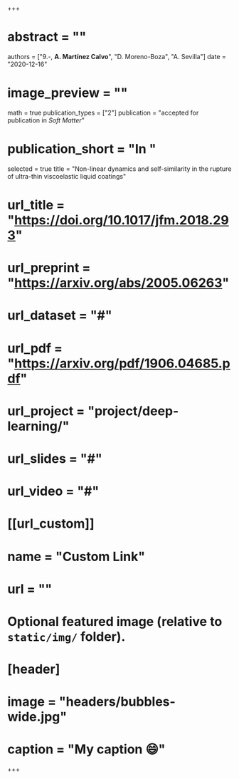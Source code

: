+++
# abstract = ""
authors = ["9.-, **A. Martínez Calvo**", "D. Moreno-Boza", "A. Sevilla"]
date = "2020-12-16"
# image_preview = ""
math = true
publication_types = ["2"]
publication = "accepted for publication in _Soft Matter_"
# publication_short = "In "
selected = true
title = "Non-linear dynamics and self-similarity in the rupture of ultra-thin viscoelastic liquid coatings"
# url_title = "https://doi.org/10.1017/jfm.2018.293"
# url_preprint = "https://arxiv.org/abs/2005.06263"
# url_dataset = "#"
# url_pdf = "https://arxiv.org/pdf/1906.04685.pdf"
# url_project = "project/deep-learning/"
# url_slides = "#"
# url_video = "#"

# [[url_custom]]
 # name = "Custom Link"
 # url = ""

# Optional featured image (relative to `static/img/` folder).
# [header]
# image = "headers/bubbles-wide.jpg"
# caption = "My caption :smile:"

+++
